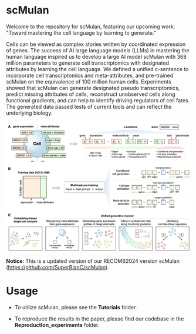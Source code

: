 # scMulan
Welcome to the repository for scMulan, featuring our upcoming work: "Toward mastering the cell language by learning to generate." 

Cells can be viewed as complex stories written by coordinated expression of genes. The success of AI large language models (LLMs) in mastering the human language inspired us to develop a large AI model scMulan with 368 million parameters to generate cell transcriptomics with designated attributes by learning the cell language. We defined a unified c-sentence to incorporate cell transcriptomics and meta-attributes, and pre-trained scMulan on the equivalence of 100 million human cells. Experiments showed that scMulan can generate designated pseudo transcriptomics, predict missing attributes of cells, reconstruct unobserved cells along functional gradients, and can help to identify driving regulators of cell fates. The generated data passed tests of current tools and can reflect the underlying biology.

![graph_abstract](Graph_Abstract.png)

**Notice**: This is a updated version of our RECOMB2024 version scMulan (https://github.com/SuperBianC/scMulan).
# Usage

* To utilize scMulan, please see the **Tutorials** folder.

* To reproduce the results in the paper, please find our codebase in the **ReproductIon_experiments** folder.
